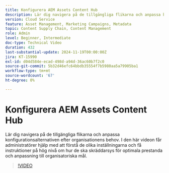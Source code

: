 ```yaml
---
title: Konfigurera AEM Assets Content Hub
description: Lär dig navigera på de tillgängliga flikarna och anpassa konfigurationsalternativen efter organisationens behov.
version: Cloud Service
feature: Asset Management, Marketing Campaigns, Metadata
topic: Content Supply Chain, Content Management
role: Admin
level: Beginner, Intermediate
doc-type: Technical Video
duration: 432
last-substantial-update: 2024-11-19T00:00:00Z
jira: KT-15990
exl-id: d04d584e-ecad-498d-a94d-36ac60b7f2c0
source-git-commit: 5b32d46efc64bbdb35554f7b5980aa5a79905ba1
workflow-type: tm+mt
source-wordcount: '67'
ht-degree: 0%

---
```


# Konfigurera AEM Assets Content Hub

Lär dig navigera på de tillgängliga flikarna och anpassa konfigurationsalternativen efter organisationens behov. I den här videon får administratörer hjälp med att förstå de olika inställningarna och få instruktioner på hög nivå om hur de ska skräddarsys för optimala prestanda och anpassning till organisatoriska mål.

>[!VIDEO](https://video.tv.adobe.com/v/3439311/?learn=on&enablevpops)
